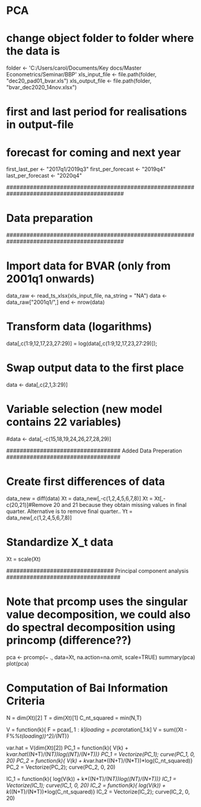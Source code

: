 # PCA
# change object folder to folder where the data is
folder <- 'C:/Users/carol/Documents/Key docs/Master Econometrics/Seminar/BBP'
xls_input_file <-  file.path(folder, "dec20_pad01_bvar.xls")
xls_output_file <- file.path(folder, "bvar_dec2020_14nov.xlsx")

# first and last period for realisations in output-file
# forecast for coming and next year
first_last_per <- "2017q1/2019q3"
first_per_forecast <- "2019q4"
last_per_forecast <- "2020q4"

###########################################################################################
#                                   Data preparation                                      #
###########################################################################################

# Import data for BVAR (only from 2001q1 onwards)
data_raw <- read_ts_xlsx(xls_input_file, na_string = "NA")
data <- data_raw["2001q1/",]
end <- nrow(data)

# Transform data (logarithms)
data[,c(1:9,12,17,23,27:29)] = log(data[,c(1:9,12,17,23,27:29)]);

# Swap output data to the first place
data <- data[,c(2,1,3:29)]

# Variable selection (new model contains 22 variables)
#data <- data[,-c(15,18,19,24,26,27,28,29)]

##################################  Added Data Preperation  ##################################
# Create first differences of data
data_new = diff(data)
Xt = data_new[,-c(1,2,4,5,6,7,8)] 
Xt = Xt[,-c(20,21)]#Remove 20 and 21 because they obtain missing values in final quarter. Alternative is to remove final quarter.. 
Yt = data_new[,c(1,2,4,5,6,7,8)]
# Standardize X_t data 
Xt = scale(Xt)

################################ Principal component analysis ##################################
# Note that prcomp uses the singular value decomposition, we could also do spectral decomposition using princomp (difference??)
pca <- prcomp(~ ., data=Xt, na.action=na.omit, scale=TRUE)
summary(pca)
plot(pca)

# Computation of Bai Information Criteria
N = dim(Xt)[2]
T = dim(Xt)[1]
C_nt_squared = min(N,T)

V = function(k){
F = pca$x[,1:k]
loading = pca$rotation[,1:k]
V = sum((Xt - F%*%t(loading))^2)/(N*T)}

var.hat = V(dim(Xt)[2])
PC_1 = function(k){ V(k) + k*var.hat*((N+T)/(N*T))*log((N*T)/(N+T))}
PC_1 = Vectorize(PC_1); curve(PC_1, 0, 20)
PC_2 = function(k){ V(k) + k*var.hat*((N+T)/(N*T))*log(C_nt_squared)}
PC_2 = Vectorize(PC_2); curve(PC_2, 0, 20)

IC_1 = function(k){ log(V(k)) + k*((N+T)/(N*T))*log((N*T)/(N+T))}
IC_1 = Vectorize(IC_1); curve(IC_1, 0, 20)
IC_2 = function(k){ log(V(k)) + k*((N+T)/(N*T))*log(C_nt_squared)}
IC_2 = Vectorize(IC_2); curve(IC_2, 0, 20)
